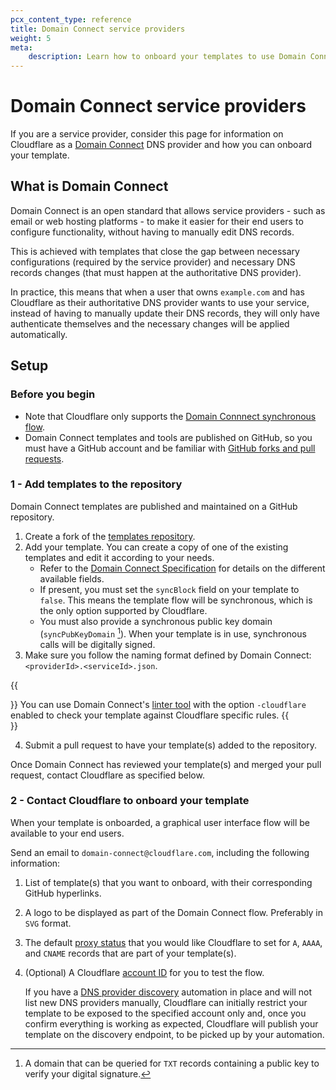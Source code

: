 ```yaml
---
pcx_content_type: reference
title: Domain Connect service providers
weight: 5
meta:
    description: Learn how to onboard your templates to use Domain Connect with Cloudflare as DNS provider.
---
```


# Domain Connect service providers

If you are a service provider, consider this page for information on Cloudflare as a [Domain Connect](https://www.domainconnect.org/) DNS provider and how you can onboard your template.

## What is Domain Connect

Domain Connect is an open standard that allows service providers - such as email or web hosting platforms - to make it easier for their end users to configure functionality, without having to manually edit DNS records.

This is achieved with templates that close the gap between necessary configurations (required by the service provider) and necessary DNS records changes (that must happen at the authoritative DNS provider).

In practice, this means that when a user that owns `example.com` and has Cloudflare as their authoritative DNS provider wants to use your service, instead of having to manually update their DNS records, they will only have authenticate themselves and the necessary changes will be applied automatically.

## Setup

### Before you begin

* Note that Cloudflare only supports the [Domain Connnect synchronous flow](https://www.domainconnect.org/getting-started/).
* Domain Connect templates and tools are published on GitHub, so you must have a GitHub account and be familiar with [GitHub forks and pull requests](https://docs.github.com/en/pull-requests/collaborating-with-pull-requests/working-with-forks).

### 1 - Add templates to the repository

Domain Connect templates are published and maintained on a GitHub repository.

1. Create a fork of the [templates repository](https://github.com/Domain-Connect/Templates).
2. Add your template. You can create a copy of one of the existing templates and edit it according to your needs.
    * Refer to the [Domain Connect Specification](https://github.com/Domain-Connect/spec/blob/master/Domain%20Connect%20Spec%20Draft.adoc#52-template-definition) for details on the different available fields.
    * If present, you must set the `syncBlock` field on your template to `false`. This means the template flow will be synchronous, which is the only option supported by Cloudflare.
    * You must also provide a synchronous public key domain (`syncPubKeyDomain` [^1]). When your template is in use, synchronous calls will be digitally signed.
3. Make sure you follow the naming format defined by Domain Connect: `<providerId>.<serviceId>.json`.

{{<Aside type="note" header="Tip">}}
You can use Domain Connect's [linter tool](https://github.com/Domain-Connect/dc-template-linter) with the option `-cloudflare` enabled to check your template against Cloudflare specific rules.
{{</Aside>}}

4. Submit a pull request to have your template(s) added to the repository.

Once Domain Connect has reviewed your template(s) and merged your pull request, contact Cloudflare as specified below.

### 2 - Contact Cloudflare to onboard your template

When your template is onboarded, a graphical user interface flow will be available to your end users.

Send an email to `domain-connect@cloudflare.com`, including the following information:

1. List of template(s) that you want to onboard, with their corresponding GitHub hyperlinks.
2. A logo to be displayed as part of the Domain Connect flow. Preferably in `SVG` format.
3. The default [proxy status](/dns/manage-dns-records/reference/proxied-dns-records/) that you would like Cloudflare to set for `A`, `AAAA`, and `CNAME` records that are part of your template(s).
4. (Optional) A Cloudflare [account ID](/fundamentals/setup/find-account-and-zone-ids/) for you to test the flow.

    If you have a [DNS provider discovery](https://github.com/Domain-Connect/spec/blob/master/Domain%20Connect%20Spec%20Draft.adoc#dns-provider-discovery) automation in place and will not list new DNS providers manually, Cloudflare can initially restrict your template to be exposed to the specified account only and, once you confirm everything is working as expected, Cloudflare will publish your template on the discovery endpoint, to be picked up by your automation.

[^1]:  A domain that can be queried for `TXT` records containing a public key to verify your digital signature.
